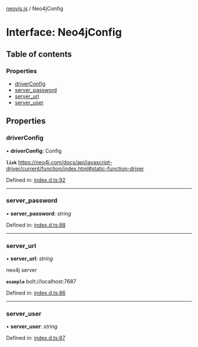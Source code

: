 [neovis.js](../README.md) / Neo4jConfig

# Interface: Neo4jConfig

## Table of contents

### Properties

- [driverConfig](neo4jconfig.md#driverconfig)
- [server\_password](neo4jconfig.md#server_password)
- [server\_url](neo4jconfig.md#server_url)
- [server\_user](neo4jconfig.md#server_user)

## Properties

### driverConfig

• **driverConfig**: Config

**`link`** https://neo4j.com/docs/api/javascript-driver/current/function/index.html#static-function-driver

Defined in: [index.d.ts:92](https://github.com/thebestnom/neovis.js/blob/6bc034a/index.d.ts#L92)

___

### server\_password

• **server\_password**: *string*

Defined in: [index.d.ts:88](https://github.com/thebestnom/neovis.js/blob/6bc034a/index.d.ts#L88)

___

### server\_url

• **server\_url**: *string*

neo4j server

**`example`** bolt://localhost:7687

Defined in: [index.d.ts:86](https://github.com/thebestnom/neovis.js/blob/6bc034a/index.d.ts#L86)

___

### server\_user

• **server\_user**: *string*

Defined in: [index.d.ts:87](https://github.com/thebestnom/neovis.js/blob/6bc034a/index.d.ts#L87)
